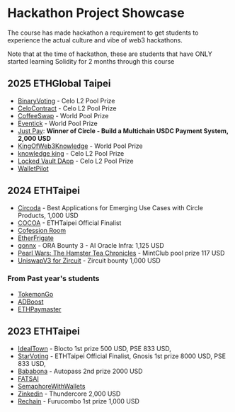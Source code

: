 # Hackathon Project Showcase

The course has made hackathon a requirement to get students to experience the actual culture and vibe of web3 hackathons.

Note that at the time of hackathon, these are students that have ONLY started learning Solidity for 2 months through this course

## 2025 ETHGlobal Taipei
- [BinaryVoting](https://ethglobal.com/showcase/binaryvoting-3mp2d) - Celo L2 Pool Prize
- [CeloContract](https://ethglobal.com/showcase/celocontract-zow3d) - Celo L2 Pool Prize
- [CoffeeSwap](https://ethglobal.com/showcase/coffeeswap-m2is1) - World Pool Prize
- [Eventick](https://ethglobal.com/showcase/eventick-664j9) - World Pool Prize
- [Just Pay](https://ethglobal.com/showcase/just-pay-tfw2z): **Winner of Circle - Build a Multichain USDC Payment System, 2,000 USD**
- [KingOfWeb3Knowledge](https://ethglobal.com/showcase/kingofweb3knowledge-mh2wu) -  World Pool Prize
- [knowledge king](https://ethglobal.com/showcase/knowledge-king-867d0) - Celo L2 Pool Prize
- [Locked Vault DApp](https://ethglobal.com/showcase/locked-vault-dapp-k2tkh) - Celo L2 Pool Prize
- [WalletPilot](https://ethglobal.com/showcase/walletpilot-6y22f)


## 2024 ETHTaipei
- [Circoda](https://taikai.network/ethtaipei/hackathons/hackathon-2024/projects/clu4jbahm0k3ny501hlji3yo1/idea) - Best Applications for Emerging Use Cases with Circle Products, 1,000 USD
- [COCOA](https://taikai.network/ethtaipei/hackathons/hackathon-2024/projects/clu4wseee0knky5017s517lk3/idea) - ETHTaipei Official Finalist
- [Cofession Room](https://taikai.network/ethtaipei/hackathons/hackathon-2024/projects/clu4zbzm60kx3y5017jop913j/idea)
- [EtherFrigate](https://taikai.network/ethtaipei/hackathons/hackathon-2024/projects/clu416f8o0isewc01oguzqbfa/idea)
- [gonnx](https://taikai.network/ethtaipei/hackathons/hackathon-2024/projects/clu4iw0yc0jnawc01egwdglx8/idea) - ORA Bounty 3 - AI Oracle Infra: 1,125 USD
- [Pearl Wars: The Hamster Tea Chronicles](https://taikai.network/ethtaipei/hackathons/hackathon-2024/projects/clu4z5ei90knrw201bt4ppl2u/idea) - MintClub pool prize 117 USD
- [UniswapV3 for Zircuit](https://taikai.network/ethtaipei/hackathons/hackathon-2024/projects/clu4ez8xs0jsey501ydezfmja/idea) - Zircuit bounty 1,000 USD

### From Past year's students
- [TokemonGo](https://taikai.network/ethtaipei/hackathons/hackathon-2024/projects/clu31yynb0i3ewc01gvdmrh6l/idea)
- [ADBoost](https://taikai.network/ethtaipei/hackathons/hackathon-2024/projects/cltzjgb800ff9w201mcsixo91/idea)
- [ETHPaymaster](https://taikai.network/ethtaipei/hackathons/hackathon-2024/projects/cltjx090k04c7wc01w1ib9lbi/idea)  


## 2023 ETHTaipei
- [IdealTown](https://taikai.network/ethtaipei/hackathons/hackathon/projects/clgrysn9w53750127tcf2dsm7/idea) - Blocto 1st prize 500 USD, PSE 833 USD, 
- [StarVoting](https://taikai.network/ethtaipei/hackathons/hackathon/projects/clgruv8nx1497001yvdlzf0ii1/idea) -  ETHTaipei Official Finalist, Gnosis 1st prize 8000 USD, PSE 833 USD, 
- [Bababona](https://taikai.network/ethtaipei/hackathons/hackathon/projects/clgs98hqq27352001ykdn3rx3cg/idea) - Autopass 2nd prize 2000 USD
- [FATSAI](https://taikai.network/ethtaipei/hackathons/hackathon/projects/clgsriz0s62538501ykpwm5t01u/idea)
- [SemaphoreWithWallets](https://taikai.network/ethtaipei/hackathons/hackathon/projects/clgspzfan5773300101f3w9kjtr/idea)
- [Zinkedin](https://taikai.network/ethtaipei/hackathons/hackathon/projects/clgsoihrm69353101yvw0csgfzq/idea) - Thundercore 2,000 USD
- [Rechain](https://taikai.network/ethtaipei/hackathons/hackathon/projects/clgrff4o4126210501xfzqdgr7ea/idea) - Furucombo 1st prize 1,000 USD
  
